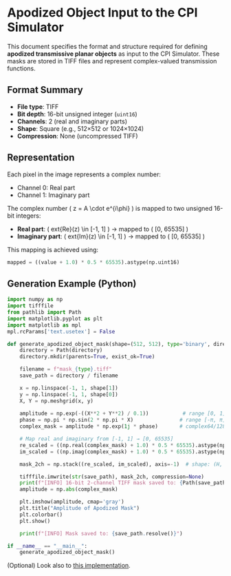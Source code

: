 # Apodized Object Input to the CPI Simulator

This document specifies the format and structure required for defining **apodized transmissive planar objects** as input to the CPI Simulator. These masks are stored in TIFF files and represent complex-valued transmission functions.

## Format Summary

- **File type**: TIFF
- **Bit depth**: 16-bit unsigned integer (`uint16`)
- **Channels**: 2 (real and imaginary parts)
- **Shape**: Square (e.g., 512×512 or 1024×1024)
- **Compression**: None (uncompressed TIFF)

## Representation

Each pixel in the image represents a complex number:

- Channel 0: Real part
- Channel 1: Imaginary part

The complex number \( z = A \cdot e^{i\phi} \) is mapped to two unsigned 16-bit integers:

- **Real part**: \( 	ext{Re}(z) \in [-1, 1] \) → mapped to \( [0, 65535] \)
- **Imaginary part**: \( 	ext{Im}(z) \in [-1, 1] \) → mapped to \( [0, 65535] \)

This mapping is achieved using:

```python
mapped = ((value + 1.0) * 0.5 * 65535).astype(np.uint16)
```

## Generation Example (Python)

```python
import numpy as np
import tifffile
from pathlib import Path
import matplotlib.pyplot as plt
import matplotlib as mpl
mpl.rcParams['text.usetex'] = False

def generate_apodized_object_mask(shape=(512, 512), type='binary', directory="."):
    directory = Path(directory)
    directory.mkdir(parents=True, exist_ok=True)

    filename = f"mask_{type}.tiff"
    save_path = directory / filename

    x = np.linspace(-1, 1, shape[1])
    y = np.linspace(-1, 1, shape[0])
    X, Y = np.meshgrid(x, y)
    
    amplitude = np.exp(-((X**2 + Y**2) / 0.1))           # range [0, 1]
    phase = np.pi * np.sin(2 * np.pi * X)               # range [-π, π]
    complex_mask = amplitude * np.exp(1j * phase)       # complex64/128

    # Map real and imaginary from [-1, 1] → [0, 65535]
    re_scaled = ((np.real(complex_mask) + 1.0) * 0.5 * 65535).astype(np.uint16)
    im_scaled = ((np.imag(complex_mask) + 1.0) * 0.5 * 65535).astype(np.uint16)

    mask_2ch = np.stack((re_scaled, im_scaled), axis=-1)  # shape: (H, W, 2), dtype=uint16

    tifffile.imwrite(str(save_path), mask_2ch, compression=None)
    print(f"[INFO] 16-bit 2-channel TIFF mask saved to: {Path(save_path).resolve()}")
    amplitude = np.abs(complex_mask)

    plt.imshow(amplitude, cmap='gray')
    plt.title("Amplitude of Apodized Mask")
    plt.colorbar()
    plt.show()

    print(f"[INFO] Mask saved to: {save_path.resolve()}")

if __name__ == "__main__":
    generate_apodized_object_mask()
```

(Optional) Look also to [this implementation](apodized_object_mask_spec.md).
